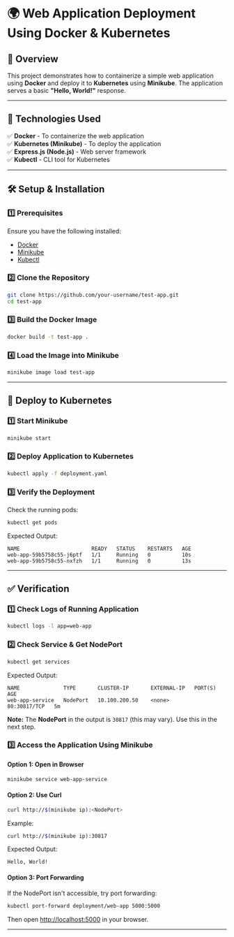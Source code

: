 # 🌍 Web Application Deployment Using Docker & Kubernetes

## 📌 Overview
This project demonstrates how to containerize a simple web application using **Docker** and deploy it to **Kubernetes** using **Minikube**. The application serves a basic **"Hello, World!"** response.

---

## 🚀 Technologies Used
✅ **Docker** - To containerize the web application  
✅ **Kubernetes (Minikube)** - To deploy the application  
✅ **Express.js (Node.js)** - Web server framework  
✅ **Kubectl** - CLI tool for Kubernetes  

---

## 🛠 Setup & Installation
### **1️⃣ Prerequisites**
Ensure you have the following installed:
- [Docker](https://www.docker.com/get-started)
- [Minikube](https://minikube.sigs.k8s.io/docs/start/)
- [Kubectl](https://kubernetes.io/docs/tasks/tools/)

### **2️⃣ Clone the Repository**
```sh
git clone https://github.com/your-username/test-app.git
cd test-app
```

### **3️⃣ Build the Docker Image**
```sh
docker build -t test-app .
```

### **4️⃣ Load the Image into Minikube**
```sh
minikube image load test-app
```

---

## 🎯 Deploy to Kubernetes
### **1️⃣ Start Minikube**
```sh
minikube start
```

### **2️⃣ Deploy Application to Kubernetes**
```sh
kubectl apply -f deployment.yaml
```

### **3️⃣ Verify the Deployment**
Check the running pods:
```sh
kubectl get pods
```
Expected Output:
```
NAME                       READY   STATUS    RESTARTS   AGE
web-app-59b5758c55-j6ptf   1/1     Running   0          10s
web-app-59b5758c55-nxfzh   1/1     Running   0          13s
```

---

## ✅ Verification
### **1️⃣ Check Logs of Running Application**
```sh
kubectl logs -l app=web-app
```

### **2️⃣ Check Service & Get NodePort**
```sh
kubectl get services
```
Expected Output:
```
NAME              TYPE       CLUSTER-IP       EXTERNAL-IP   PORT(S)        AGE
web-app-service   NodePort   10.100.200.50    <none>        80:30817/TCP   5m
```
**Note:** The **NodePort** in the output is `30817` (this may vary). Use this in the next step.

### **3️⃣ Access the Application Using Minikube**
#### **Option 1: Open in Browser**
```sh
minikube service web-app-service
```

#### **Option 2: Use Curl**
```sh
curl http://$(minikube ip):<NodePort>
```
Example:
```sh
curl http://$(minikube ip):30817
```
Expected Output:
```
Hello, World!
```

#### **Option 3: Port Forwarding**
If the NodePort isn't accessible, try port forwarding:
```sh
kubectl port-forward deployment/web-app 5000:5000
```
Then open [http://localhost:5000](http://localhost:5000) in your browser.

---


